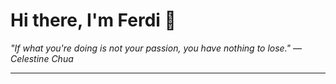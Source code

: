 <h1>Hi there, I'm Ferdi 👋</h1>

<p><em>
  "If what you're doing is not your passion, you have nothing to lose." — Celestine Chua
</em></p>

---
